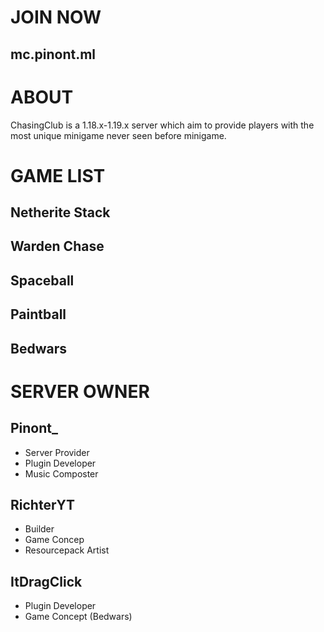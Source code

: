 # **JOIN NOW**
## mc.pinont.ml

# **ABOUT**
ChasingClub is a 1.18.x-1.19.x server which aim to provide players with the most unique minigame never seen before minigame.


# **GAME LIST**
## Netherite Stack
## Warden Chase
## Spaceball
## Paintball
## Bedwars


# **SERVER OWNER**
## Pinont_
- Server Provider
- Plugin Developer
- Music Composter

## RichterYT
- Builder
- Game Concep
- Resourcepack Artist

## ItDragClick
- Plugin Developer
- Game Concept (Bedwars)
